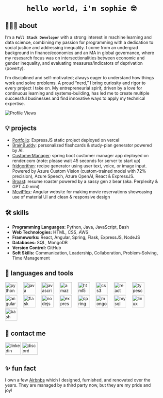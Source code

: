 <h1 align="center"><code>hello world, i'm sophie 🤓</code></h1>

## 👩🏻‍💻 about
I’m a <code><b>Full Stack Developer</b></code> with a strong interest in machine learning and data science, combining my passion for programming with a dedication to social justice and addressing inequality. I come from an undergrad background in finance/economics and an MA in global governance, where my resesarch focus was on intersectionalities between economic and gender inequality, and evaluating measures/indicators of deprivation (poverty).

I’m disciplined and self-motivated; always eager to understand how things work and solve problems. A proud “nerd,” I bring curiosity and rigor to every project I take on. My entrepreneurial spirit, driven by a love for continuous learning and systems-building, has led me to create multiple successful businesses and find innovative ways to apply my technical expertise.

![Profile Views](https://komarev.com/ghpvc/?username=sophieynw&color=green)

## 💡 projects
- [Portfolio](https://sophieynw-portfolio.vercel.app): ExpressJS static project deployed on vercel
- [BrainBuddy](https://devpost.com/software/brainbuddy-xrq4du?ref_content=user-portfolio&ref_feature=in_progress): personalized flashcards & study-plan generator powered by AI.
- [CustomerManager](https://customer-manager-bqht.onrender.com/): spring boot customer manager app deployed on render.com (note: please wait 45 seconds for server to start up)
- [fridgorithm](https://devpost.com/software/fridgorithm): recipe generator using user text, voice, or image input. Powered by Azure Custom Vision (custom-trained model with 72% precision), Azure Speech, Azure OpenAI, React & ExpressJS. 
- [Broast](https://devpost.com/software/broast): resume roaster powered by a sassy gen z bear (aka. Perplexity & GPT 4.0 mini)
- [MoviPlex](https://movi-plex.vercel.app/home): Angular website for making movie reservations showcasing use of material UI and clean & responsive design

## 🛠 skills
- **Programming Languages:** Python, Java, JavaScript, Bash
- **Web Technologies:** HTML, CSS, AWS
- **Frameworks:** React, Angular, Spring, Flask, ExpressJS, NodeJS
- **Databases:** SQL, MongoDB
- **Version Control:** GitHub
- **Soft Skills:** Communication, Leadership, Collaboration, Problem-Solving, Time Management

## 🧰 languages and tools
<div align="left">
  <img src="https://img.shields.io/badge/Python-3776AB?logo=python&logoColor=white&style=for-the-badge" height="40" alt="python logo"  />
  <img width="12" />
  <img src="https://img.shields.io/badge/Java-007396?logo=java&logoColor=white&style=for-the-badge" height="40" alt="java logo"  />
  <img width="12" />
  <img src="https://img.shields.io/badge/JavaScript-F7DF1E?logo=javascript&logoColor=black&style=for-the-badge" height="40" alt="javascript logo"  />
  <img width="12" />
  <img src="https://img.shields.io/badge/Amazon AWS-232F3E?logo=amazonaws&logoColor=white&style=for-the-badge" height="40" alt="amazonwebservices logo"  />
  <img width="12" />
  <img src="https://img.shields.io/badge/HTML5-E34F26?logo=html5&logoColor=white&style=for-the-badge" height="40" alt="html5 logo"  />
  <img width="12" />
  <img src="https://img.shields.io/badge/CSS3-1572B6?logo=css3&logoColor=white&style=for-the-badge" height="40" alt="css3 logo"  />
  <img width="12" />
  <img src="https://img.shields.io/badge/React-61DAFB?logo=react&logoColor=black&style=for-the-badge" height="40" alt="react logo"  />
  <img width="12" />
  <img src="https://img.shields.io/badge/TypeScript-3178C6?logo=typescript&logoColor=white&style=for-the-badge" height="40" alt="typescript logo"  />
  <img width="12" />
  <img src="https://img.shields.io/badge/Angular-DD0031?logo=angular&logoColor=white&style=for-the-badge" height="40" alt="angularjs logo"  />
  <img width="12" />
  <img src="https://img.shields.io/badge/Flask-000000?logo=flask&logoColor=white&style=for-the-badge" height="40" alt="flask logo"  />
  <img width="12" />
  <img src="https://img.shields.io/badge/Node.js-339933?logo=nodedotjs&logoColor=white&style=for-the-badge" height="40" alt="nodejs logo"  />
  <img width="12" />
  <img src="https://img.shields.io/badge/Express-000000?logo=express&logoColor=white&style=for-the-badge" height="40" alt="express logo"  />
  <img width="12" />
  <img src="https://img.shields.io/badge/Spring-6DB33F?logo=spring&logoColor=black&style=for-the-badge" height="40" alt="spring logo"  />
  <img width="12" />
  <img src="https://img.shields.io/badge/MongoDB-47A248?logo=mongodb&logoColor=white&style=for-the-badge" height="40" alt="mongodb logo"  />
  <img width="12" />
  <img src="https://img.shields.io/badge/MySQL-4479A1?logo=mysql&logoColor=white&style=for-the-badge" height="40" alt="mysql logo"  />
  <img width="12" />
  <img src="https://img.shields.io/badge/Linux-FCC624?logo=linux&logoColor=black&style=for-the-badge" height="40" alt="linux logo"  />
  <img width="12" />
  <img src="https://img.shields.io/badge/GNU Bash-4EAA25?logo=gnubash&logoColor=white&style=for-the-badge" height="40" alt="bash logo"  />
</div>

## 💬 contact me
<div align="left">
  <a href="https://www.linkedin.com/in/sophie-y-wang/" target="_blank">
    <img src="https://raw.githubusercontent.com/maurodesouza/profile-readme-generator/master/src/assets/icons/social/linkedin/default.svg" width="52" height="40" alt="linkedin logo"  />
  </a>
  <a href="https://www.discordapp.com/users/699666281116205166" target="_blank">
    <img src="https://raw.githubusercontent.com/maurodesouza/profile-readme-generator/master/src/assets/icons/social/discord/default.svg" width="52" height="40" alt="discord logo"  />
  </a>
</div>

## ✨ fun fact
I own a few [Airbnbs](https://www.airbnb.ca/users/show/2301196) which I designed, furnished, and renovated over the years. They are managed by a third party now, but they are my pride and joy!
